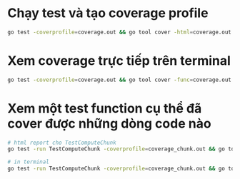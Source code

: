 # Chạy test và tạo coverage profile

```bash
go test -coverprofile=coverage.out && go tool cover -html=coverage.out -o coverage.html
```

# Xem coverage trực tiếp trên terminal

```bash
go test -coverprofile=coverage.out && go tool cover -func=coverage.out
```


# Xem một test function cụ thể đã cover được những dòng code nào

```bash
# html report cho TestComputeChunk
go test -run TestComputeChunk -coverprofile=coverage_chunk.out && go tool cover -html=coverage_chunk.out -o coverage_chunk.html

# in terminal
go test -run TestComputeChunk -coverprofile=coverage_chunk.out && go tool cover -func=coverage_chunk.out
```